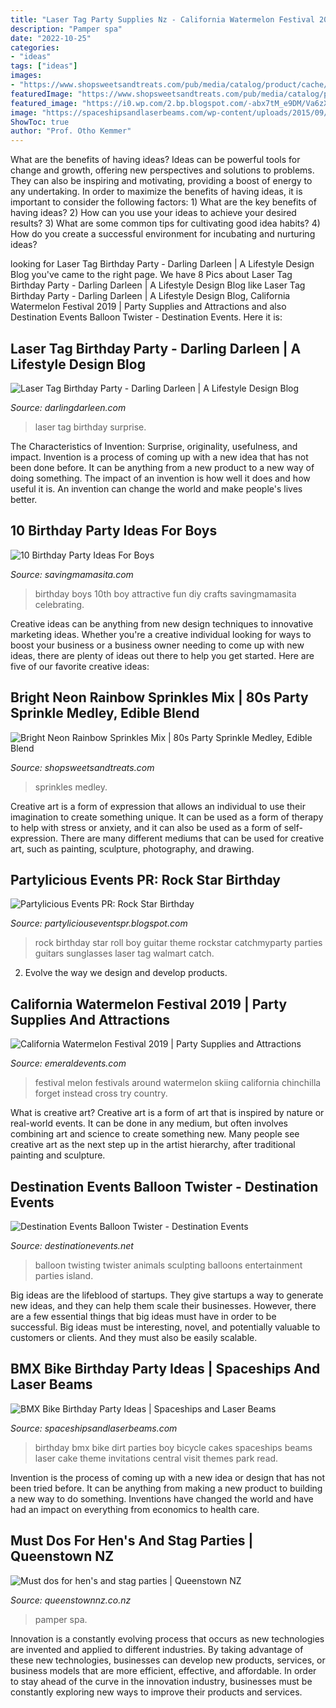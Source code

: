 ```yaml
---
title: "Laser Tag Party Supplies Nz - California Watermelon Festival 2019"
description: "Pamper spa"
date: "2022-10-25"
categories:
- "ideas"
tags: ["ideas"]
images:
- "https://www.shopsweetsandtreats.com/pub/media/catalog/product/cache/4f76f604aaa0c480ff4de072aae5c104/s/p/sprinkles-mix-neon-glow_1.jpg"
featuredImage: "https://www.shopsweetsandtreats.com/pub/media/catalog/product/cache/4f76f604aaa0c480ff4de072aae5c104/s/p/sprinkles-mix-neon-glow_1.jpg"
featured_image: "https://i0.wp.com/2.bp.blogspot.com/-abx7tM_e9DM/Va6zX-vgQEI/AAAAAAAAPm4/c6CHu-BaUNE/s1600/lasertagbirthday2.jpg"
image: "https://spaceshipsandlaserbeams.com/wp-content/uploads/2015/09/bmx-birthday-party-ideas-for-boys-90.jpg"
ShowToc: true
author: "Prof. Otho Kemmer"
---
```



What are the benefits of having ideas?
Ideas can be powerful tools for change and growth, offering new perspectives and solutions to problems. They can also be inspiring and motivating, providing a boost of energy to any undertaking. In order to maximize the benefits of having ideas, it is important to consider the following factors: 1) What are the key benefits of having ideas? 2) How can you use your ideas to achieve your desired results? 3) What are some common tips for cultivating good idea habits? 4) How do you create a successful environment for incubating and nurturing ideas?

	

		
looking for Laser Tag Birthday Party - Darling Darleen | A Lifestyle Design Blog you've came to the right page. We have 8 Pics about Laser Tag Birthday Party - Darling Darleen | A Lifestyle Design Blog like Laser Tag Birthday Party - Darling Darleen | A Lifestyle Design Blog, California Watermelon Festival 2019 | Party Supplies and Attractions and also Destination Events Balloon Twister - Destination Events. Here it is:
		
    
## Laser Tag Birthday Party - Darling Darleen | A Lifestyle Design Blog

<img loading=lazy src="https://i0.wp.com/2.bp.blogspot.com/-abx7tM_e9DM/Va6zX-vgQEI/AAAAAAAAPm4/c6CHu-BaUNE/s1600/lasertagbirthday2.jpg" onerror="this.onerror=null;this.src='https://tse1.mm.bing.net/th?id=OIP.BS-6GHk1opBw2EVXvMgzNwHaLG&amp;pid=15.1';" alt="Laser Tag Birthday Party - Darling Darleen | A Lifestyle Design Blog">

_Source: darlingdarleen.com_

>laser tag birthday surprise. 

	

The Characteristics of Invention: Surprise, originality, usefulness, and impact.
Invention is a process of coming up with a new idea that has not been done before. It can be anything from a new product to a new way of doing something. The impact of an invention is how well it does and how useful it is. An invention can change the world and make people's lives better.

    
## 10 Birthday Party Ideas For Boys

<img loading=lazy src="http://savingmamasita.com/wp-content/uploads/2014/07/Birthday-Party-Ideas-for-Boys-1-1.png" onerror="this.onerror=null;this.src='https://tse4.mm.bing.net/th?id=OIP.duJWDYvMrLhUmW9sc-NdagHaLG&amp;pid=15.1';" alt="10 Birthday Party Ideas For Boys">

_Source: savingmamasita.com_

>birthday boys 10th boy attractive fun diy crafts savingmamasita celebrating. 

	

Creative ideas can be anything from new design techniques to innovative marketing ideas. Whether you're a creative individual looking for ways to boost your business or a business owner needing to come up with new ideas, there are plenty of ideas out there to help you get started. Here are five of our favorite creative ideas: 

    
## Bright Neon Rainbow Sprinkles Mix | 80s Party Sprinkle Medley, Edible Blend

<img loading=lazy src="https://www.shopsweetsandtreats.com/pub/media/catalog/product/cache/4f76f604aaa0c480ff4de072aae5c104/s/p/sprinkles-mix-neon-glow_1.jpg" onerror="this.onerror=null;this.src='https://tse2.mm.bing.net/th?id=OIP.JWJ9q4GoIe0sFJj4Zro02wHaLH&amp;pid=15.1';" alt="Bright Neon Rainbow Sprinkles Mix | 80s Party Sprinkle Medley, Edible Blend">

_Source: shopsweetsandtreats.com_

>sprinkles medley. 

	

Creative art is a form of expression that allows an individual to use their imagination to create something unique. It can be used as a form of therapy to help with stress or anxiety, and it can also be used as a form of self-expression. There are many different mediums that can be used for creative art, such as painting, sculpture, photography, and drawing.

    
## Partylicious Events PR: Rock Star Birthday

<img loading=lazy src="http://3.bp.blogspot.com/-sDTYhlNTh0k/T6oLENJSzpI/AAAAAAAADkE/7Mrq_Wx4ycw/s1600/IMG_1231+1.jpg" onerror="this.onerror=null;this.src='https://tse2.mm.bing.net/th?id=OIP._Xl6P1yoW9yPNw8yPZZb8wHaJ4&amp;pid=15.1';" alt="Partylicious Events PR: Rock Star Birthday">

_Source: partyliciouseventspr.blogspot.com_

>rock birthday star roll boy guitar theme rockstar catchmyparty parties guitars sunglasses laser tag walmart catch. 

	

2. Evolve the way we design and develop products.

    
## California Watermelon Festival 2019 | Party Supplies And Attractions

<img loading=lazy src="https://emeraldevents.com/wp-content/uploads/2019/06/california-watermelon-festival-2019-emerald-events-carnival-rentals-.jpg" onerror="this.onerror=null;this.src='https://tse3.mm.bing.net/th?id=OIP.Kz2QVhtxY7JMZxDIRLjqJgHaE7&amp;pid=15.1';" alt="California Watermelon Festival 2019 | Party Supplies and Attractions">

_Source: emeraldevents.com_

>festival melon festivals around watermelon skiing california chinchilla forget instead cross try country. 

	

What is creative art?
Creative art is a form of art that is inspired by nature or real-world events. It can be done in any medium, but often involves combining art and science to create something new. Many people see creative art as the next step up in the artist hierarchy, after traditional painting and sculpture.

    
## Destination Events Balloon Twister - Destination Events

<img loading=lazy src="https://destinationevents.net/wp-content/uploads/balloon_twisting_parties.jpg" onerror="this.onerror=null;this.src='https://tse2.mm.bing.net/th?id=OIP.YVt_idFOQykIL5wr894yCQHaFj&amp;pid=15.1';" alt="Destination Events Balloon Twister - Destination Events">

_Source: destinationevents.net_

>balloon twisting twister animals sculpting balloons entertainment parties island. 

	

Big ideas are the lifeblood of startups. They give startups a way to generate new ideas, and they can help them scale their businesses. However, there are a few essential things that big ideas must have in order to be successful. Big ideas must be interesting, novel, and potentially valuable to customers or clients. And they must also be easily scalable.

    
## BMX Bike Birthday Party Ideas | Spaceships And Laser Beams

<img loading=lazy src="https://spaceshipsandlaserbeams.com/wp-content/uploads/2015/09/bmx-birthday-party-ideas-for-boys-90.jpg" onerror="this.onerror=null;this.src='https://tse4.mm.bing.net/th?id=OIP.lkMIj2VgVFfWhAfw2CGGnQHaKl&amp;pid=15.1';" alt="BMX Bike Birthday Party Ideas | Spaceships and Laser Beams">

_Source: spaceshipsandlaserbeams.com_

>birthday bmx bike dirt parties boy bicycle cakes spaceships beams laser cake theme invitations central visit themes park read. 

	

Invention is the process of coming up with a new idea or design that has not been tried before. It can be anything from making a new product to building a new way to do something. Inventions have changed the world and have had an impact on everything from economics to health care.

    
## Must Dos For Hen&#039;s And Stag Parties | Queenstown NZ

<img loading=lazy src="https://res.cloudinary.com/simpleview/image/upload/v1578446016/clients/queenstownnz/ONSEN_night_8_12fe5bc1-e043-4aa6-ad70-0e33e976ae29.jpg" onerror="this.onerror=null;this.src='https://tse2.mm.bing.net/th?id=OIP.HmQb8SUGvJNjtJCnGI4kKAHaDt&amp;pid=15.1';" alt="Must dos for hen&#039;s and stag parties | Queenstown NZ">

_Source: queenstownnz.co.nz_

>pamper spa. 

	

Innovation is a constantly evolving process that occurs as new technologies are invented and applied to different industries. By taking advantage of these new technologies, businesses can develop new products, services, or business models that are more efficient, effective, and affordable. In order to stay ahead of the curve in the innovation industry, businesses must be constantly exploring new ways to improve their products and services.

